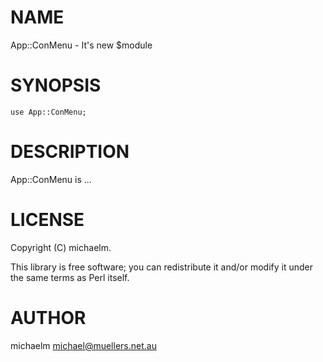 # NAME

App::ConMenu - It's new $module

# SYNOPSIS

    use App::ConMenu;

# DESCRIPTION

App::ConMenu is ...

# LICENSE

Copyright (C) michaelm.

This library is free software; you can redistribute it and/or modify
it under the same terms as Perl itself.

# AUTHOR

michaelm <michael@muellers.net.au>
